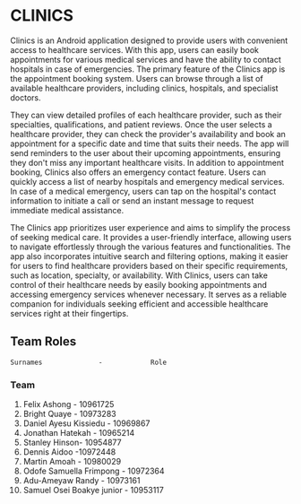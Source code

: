 # CLINICS
Clinics is an Android application designed to provide users with convenient access to healthcare services. 
With this app, users can easily book appointments for various medical services and have the ability to contact hospitals in case of emergencies.
The primary feature of the Clinics app is the appointment booking system. Users can browse through a
list of available healthcare providers, including clinics, hospitals, and specialist doctors.

They can view detailed profiles of each healthcare provider, such as their specialties, qualifications, and patient reviews.
Once the user selects a healthcare provider, they can check the provider's availability and book an appointment for a specific date and time that suits their needs.
The app will send reminders to the user about their upcoming appointments, ensuring they don't miss any important healthcare visits.
In addition to appointment booking, Clinics also offers an emergency contact feature. Users can quickly access a list of nearby hospitals and emergency medical services. 
In case of a medical emergency, users can tap on the hospital's contact information to initiate a call or send an instant message to request immediate medical assistance.

The Clinics app prioritizes user experience and aims to simplify the process of seeking medical care.
It provides a user-friendly interface, allowing users to navigate effortlessly through the various features and functionalities.
The app also incorporates intuitive search and filtering options, making it easier for users to find healthcare providers based on their specific requirements, such as location, specialty, or availability.
With Clinics, users can take control of their healthcare needs by easily booking appointments and accessing emergency services whenever necessary.
It serves as a reliable companion for individuals seeking efficient and accessible healthcare services right at their fingertips.

## Team Roles
````
Surnames              -            Role

````
### Team
1. Felix Ashong - 10961725
2. Bright Quaye - 10973283
3. Daniel Ayesu Kissiedu - 10969867
4.  Jonathan Hatekah - 10965214
5.  Stanley Hinson- 10954877
6. Dennis Aidoo -10972448
7. Martin Amoah - 10980029
8. Odofe Samuella Frimpong - 10972364
9. Adu-Ameyaw Randy - 10973161
10. Samuel Osei Boakye junior - 10953117
